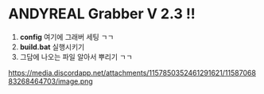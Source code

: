 # ANDYREAL Grabber V 2.3 !!

1. __config__ 여기에 그래버 세팅 ㄱㄱ
2. **build.bat** 실행시키기
3. 그담에 나오는 파일 알아서 뿌리기 ㄱㄱ

https://media.discordapp.net/attachments/1157850352461291621/1158706883268464703/image.png
